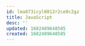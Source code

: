 ```yaml
---
id: lma873icyl0812r2ce0c2gz
title: JavaScript
desc: ''
updated: 1682489648585
created: 1682489648585
---
```

